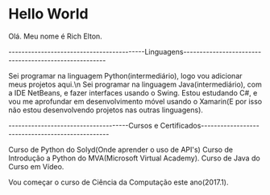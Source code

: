 # Hello World
Olá. Meu nome é Rich Elton.

------------------------------------------Linguagens------------------------------------------------------

Sei programar na linguagem Python(intermediário), logo vou adicionar meus projetos aqui.\n
Sei programar na linguagem Java(intermediário), com a IDE NetBeans, e fazer interfaces usando o Swing.
Estou estudando C#, e vou me aprofundar em desenvolvimento móvel usando o Xamarin(E por isso não estou desenvolvendo projetos nas outras linguagens).

-------------------------------------Cursos e Certificados-------------------------------------------------

Curso de Python do Solyd(Onde aprender o uso de API's)
Curso de Introdução a Python do MVA(Microsoft Virtual Academy).
Curso de Java do Curso em Vídeo.

Vou começar o curso de Ciência da Computação este ano(2017.1).
